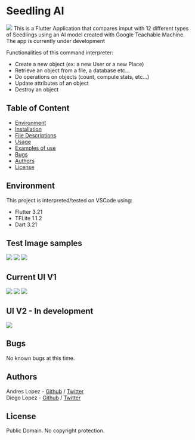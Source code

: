 # Seedling AI
<img src="https://i.imgur.com/D6xaJYY.png">
This is a Flutter Application that compares imput with 12 different types of Seedlings using an AI model created with Google Teachable Machine. 
The app is currently under development

Functionalities of this command interpreter:
* Create a new object (ex: a new User or a new Place)
* Retrieve an object from a file, a database etc...
* Do operations on objects (count, compute stats, etc...)
* Update attributes of an object
* Destroy an object

## Table of Content
* [Environment](#environment)
* [Installation](#installation)
* [File Descriptions](#file-descriptions)
* [Usage](#usage)
* [Examples of use](#examples-of-use)
* [Bugs](#bugs)
* [Authors](#authors)
* [License](#license)

## Environment
This project is interpreted/tested on VSCode using:
* Flutter 3.21
* TFLite 1.1.2
* Dart 3.21

## Test Image samples
<img src="https://i.imgur.com/6SrGQNu.png">
<img src="https://i.imgur.com/D9LDZrM.png">
<img src="https://i.imgur.com/vBZkRZW.png">

## Current UI V1
<img src="https://i.imgur.com/KPersEH.png">
<img src="https://i.imgur.com/zVVHcx3.png">
<img src="https://i.imgur.com/p1tJvws.png">

## UI V2 - In development
<img src="https://i.imgur.com/uPJWRt1.png">




## Bugs
No known bugs at this time.

## Authors
Andres Lopez - [Github](https://github.com/andylopezr) / [Twitter](https://twitter.com/_andy_lopez_)  
Diego Lopez - [Github](https://github.com/DiegoCol93) / [Twitter](https://twitter.com/MA_Torres1)

## License
Public Domain. No copyright protection.
